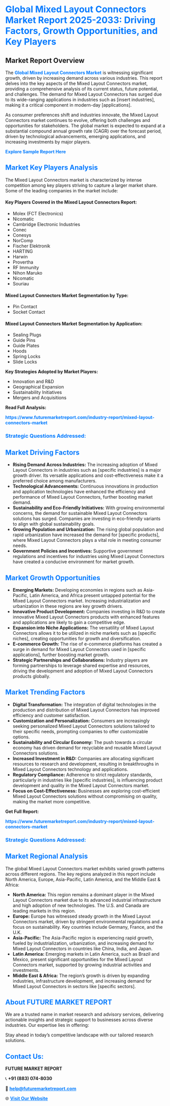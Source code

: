 <h1 style="color: #007BFF;">Global Mixed Layout Connectors Market Report 2025-2033: Driving Factors, Growth Opportunities, and Key Players</h1>

<section id="overview">
<h2>Market Report Overview</h2>
<p>The <a href="https://www.futuremarketreport.com/industry-report/mixed-layout-connectors-market" style="color: #007BFF; text-decoration: none;"><strong>Global Mixed Layout Connectors Market</strong></a> is witnessing significant growth, driven by increasing demand across various industries. This report delves into the key aspects of the Mixed Layout Connectors market, providing a comprehensive analysis of its current status, future potential, and challenges. The demand for Mixed Layout Connectors has surged due to its wide-ranging applications in industries such as [insert industries], making it a critical component in modern-day [applications].</p>
<p>As consumer preferences shift and industries innovate, the Mixed Layout Connectors market continues to evolve, offering both challenges and opportunities for stakeholders. The global market is expected to expand at a substantial compound annual growth rate (CAGR) over the forecast period, driven by technological advancements, emerging applications, and increasing investments by major players.</p>
</section>

<section id="overview">
<p><a href="https://www.futuremarketreport.com/request-sample/reportId=82211" style="color: #007BFF; text-decoration: none;"><strong>Explore Sample Report Here</strong></a></p>
</section>

<section id="key-players">
<h2 style="color: #007BFF;">Market Key Players Analysis</h2>
<p>The Mixed Layout Connectors market is characterized by intense competition among key players striving to capture a larger market share. Some of the leading companies in the market include:</p>
<h4>Key Players Covered in the Mixed Layout Connectors Report:</h4>
<ul><li>Molex (FCT Electronics)</li><li>Nicomatic</li><li>Cambridge Electronic Industries</li><li>Conec</li><li>Conesys</li><li>NorComp</li><li>Fischer Elektronik</li><li>HARTING</li><li>Harwin</li><li>Provertha</li><li>RF Immunity</li><li>Nihon Maruko</li><li>Nicomatic</li><li>Souriau</li></ul>
<h4>Mixed Layout Connectors Market Segmentation by Type:</h4>
<ul><li>Pin Contact</li><li>Socket Contact</li></ul>

<h4>Mixed Layout Connectors Market Segmentation by Application:</h4>
<ul><li>Sealing Plugs</li><li>Guide Pins</li><li>Guide Plates</li><li>Hoods</li><li>Spring Locks</li><li>Slide Locks</li></ul>
<p><strong>Key Strategies Adopted by Market Players:</strong></p>
<ul>
<li>Innovation and R&D</li>
<li>Geographical Expansion</li>
<li>Sustainability Initiatives</li>
<li>Mergers and Acquisitions</li>
</ul>
</section>

<section>
<p><strong>Read Full Analysis: </strong></p><a href="https://www.futuremarketreport.com/industry-report/mixed-layout-connectors-market" style="color: #007BFF; text-decoration: none;"><strong>https://www.futuremarketreport.com/industry-report/mixed-layout-connectors-market</strong></a>
<h3 style="color: #007BFF;">Strategic Questions Addressed:</h3>
</section>

<section id="driving-factors">
<h2 style="color: #007BFF;">Market Driving Factors</h2>
<ul>
<li><strong>Rising Demand Across Industries:</strong> The increasing adoption of Mixed Layout Connectors in industries such as [specific industries] is a major growth driver. Its versatile applications and cost-effectiveness make it a preferred choice among manufacturers.</li>
<li><strong>Technological Advancements:</strong> Continuous innovations in production and application technologies have enhanced the efficiency and performance of Mixed Layout Connectors, further boosting market demand.</li>
<li><strong>Sustainability and Eco-Friendly Initiatives:</strong> With growing environmental concerns, the demand for sustainable Mixed Layout Connectors solutions has surged. Companies are investing in eco-friendly variants to align with global sustainability goals.</li>
<li><strong>Growing Population and Urbanization:</strong> The rising global population and rapid urbanization have increased the demand for [specific products], where Mixed Layout Connectors plays a vital role in meeting consumer needs.</li>
<li><strong>Government Policies and Incentives:</strong> Supportive government regulations and incentives for industries using Mixed Layout Connectors have created a conducive environment for market growth.</li>
</ul>
</section>

<section id="growth-opportunities">
<h2 style="color: #007BFF;">Market Growth Opportunities</h2>
<ul>
<li><strong>Emerging Markets:</strong> Developing economies in regions such as Asia-Pacific, Latin America, and Africa present untapped potential for the Mixed Layout Connectors market. Increasing industrialization and urbanization in these regions are key growth drivers.</li>
<li><strong>Innovative Product Development:</strong> Companies investing in R&D to create innovative Mixed Layout Connectors products with enhanced features and applications are likely to gain a competitive edge.</li>
<li><strong>Expansion into Niche Applications:</strong> The versatility of Mixed Layout Connectors allows it to be utilized in niche markets such as [specific niches], creating opportunities for growth and diversification.</li>
<li><strong>E-commerce Growth:</strong> The rise of e-commerce platforms has created a surge in demand for Mixed Layout Connectors used in [specific applications], further boosting market growth.</li>
<li><strong>Strategic Partnerships and Collaborations:</strong> Industry players are forming partnerships to leverage shared expertise and resources, driving the development and adoption of Mixed Layout Connectors products globally.</li>
</ul>
</section>

<section id="trending-factors">
<h2 style="color: #007BFF;">Market Trending Factors</h2>
<ul>
<li><strong>Digital Transformation:</strong> The integration of digital technologies in the production and distribution of Mixed Layout Connectors has improved efficiency and customer satisfaction.</li>
<li><strong>Customization and Personalization:</strong> Consumers are increasingly seeking personalized Mixed Layout Connectors solutions tailored to their specific needs, prompting companies to offer customizable options.</li>
<li><strong>Sustainability and Circular Economy:</strong> The push towards a circular economy has driven demand for recyclable and reusable Mixed Layout Connectors solutions.</li>
<li><strong>Increased Investment in R&D:</strong> Companies are allocating significant resources to research and development, resulting in breakthroughs in Mixed Layout Connectors technology and applications.</li>
<li><strong>Regulatory Compliance:</strong> Adherence to strict regulatory standards, particularly in industries like [specific industries], is influencing product development and quality in the Mixed Layout Connectors market.</li>
<li><strong>Focus on Cost-Effectiveness:</strong> Businesses are exploring cost-efficient Mixed Layout Connectors solutions without compromising on quality, making the market more competitive.</li>
</ul>
</section>

<section>
<p><strong>Get Full Report: </strong></p><a href="https://www.futuremarketreport.com/industry-report/mixed-layout-connectors-market" style="color: #007BFF; text-decoration: none;"><strong>https://www.futuremarketreport.com/industry-report/mixed-layout-connectors-market</strong></a>
<h3 style="color: #007BFF;">Strategic Questions Addressed:</h3>
</section>


<section id="regional-analysis">
<h2 style="color: #007BFF;">Market Regional Analysis</h2>
<p>The global Mixed Layout Connectors market exhibits varied growth patterns across different regions. The key regions analyzed in this report include North America, Europe, Asia-Pacific, Latin America, and the Middle East & Africa:</p>
<ul>
<li><strong>North America:</strong> This region remains a dominant player in the Mixed Layout Connectors market due to its advanced industrial infrastructure and high adoption of new technologies. The U.S. and Canada are leading markets in this region.</li>
<li><strong>Europe:</strong> Europe has witnessed steady growth in the Mixed Layout Connectors market, driven by stringent environmental regulations and a focus on sustainability. Key countries include Germany, France, and the U.K.</li>
<li><strong>Asia-Pacific:</strong> The Asia-Pacific region is experiencing rapid growth, fueled by industrialization, urbanization, and increasing demand for Mixed Layout Connectors in countries like China, India, and Japan.</li>
<li><strong>Latin America:</strong> Emerging markets in Latin America, such as Brazil and Mexico, present significant opportunities for the Mixed Layout Connectors market, supported by growing industrial activities and investments.</li>
<li><strong>Middle East & Africa:</strong> The region’s growth is driven by expanding industries, infrastructure development, and increasing demand for Mixed Layout Connectors in sectors like [specific sectors].</li>
</ul>
</section>

<footer>
<h2 style="color: #007BFF;">About FUTURE MARKET REPORT</h2>
<p>We are a trusted name in market research and advisory services, delivering actionable insights and strategic support to businesses across diverse industries. Our expertise lies in offering:</p>

<p>Stay ahead in today’s competitive landscape with our tailored research solutions.</p>

<h2 style="color: #007BFF;">Contact Us:</h2>
<p><strong>FUTURE MARKET REPORT</strong></p>
<p>📞 <strong>+91 (883) 074-8030</strong></p>
<p>📧 <strong><a href="mailto:help@futuremarketreport.com" style="color: #007BFF;">help@futuremarketreport.com</a></strong></p>
<p>🌐 <strong><a href="https://www.futuremarketreport.com/" style="color: #007BFF;">Visit Our Website</a></strong></p>
</footer>